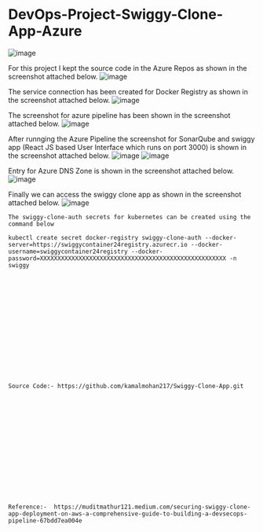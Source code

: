 # DevOps-Project-Swiggy-Clone-App-Azure

![image](https://github.com/user-attachments/assets/9242ffdc-132a-4785-b853-8dcb82e2e7ec)

For this project I kept the source code in the Azure Repos as shown in the screenshot attached below.
![image](https://github.com/user-attachments/assets/b31c4959-d138-4366-8457-52fc1ec33ac1)

The service connection has been created for Docker Registry as shown in the screenshot attached below.
![image](https://github.com/user-attachments/assets/7ede4d31-b621-4a86-8309-5e850dc80c2d)

The screenshot for azure pipeline has been shown in the screenshot attached below.
![image](https://github.com/user-attachments/assets/0ff3ec77-f4eb-4dc2-8daf-6936480c395c)

After runnging the Azure Pipeline the screenshot for SonarQube and swiggy app (React JS based User Interface which runs on port 3000) is shown in the screenshot attached below.
![image](https://github.com/user-attachments/assets/a28837a3-2a6d-480f-b672-89458cfb09e6)
![image](https://github.com/user-attachments/assets/dd4c4d1b-f841-4ff0-8e71-b421dd5fccf3)

Entry for Azure DNS Zone is shown in the screenshot attached below.
![image](https://github.com/user-attachments/assets/ee6526da-ba2c-4aae-8584-aa892722f962)

Finally we can access the swiggy clone app as shown in the screenshot attached below.
![image](https://github.com/user-attachments/assets/57aaf533-3414-4633-a254-8983ae1edf14)


```
The swiggy-clone-auth secrets for kubernetes can be created using the command below

kubectl create secret docker-registry swiggy-clone-auth --docker-server=https://swiggycontainer24registry.azurecr.io --docker-username=swiggycontainer24registry --docker-password=XXXXXXXXXXXXXXXXXXXXXXXXXXXXXXXXXXXXXXXXXXXXXXXXXXXXX -n swiggy
```

<br><br/>
<br><br/>
<br><br/>
<br><br/>
<br><br/>
<br><br/>
```
Source Code:- https://github.com/kamalmohan217/Swiggy-Clone-App.git
```
<br><br/>
<br><br/>
<br><br/>
<br><br/>
<br><br/>
<br><br/>
```
Reference:-  https://muditmathur121.medium.com/securing-swiggy-clone-app-deployment-on-aws-a-comprehensive-guide-to-building-a-devsecops-pipeline-67bdd7ea004e
```
